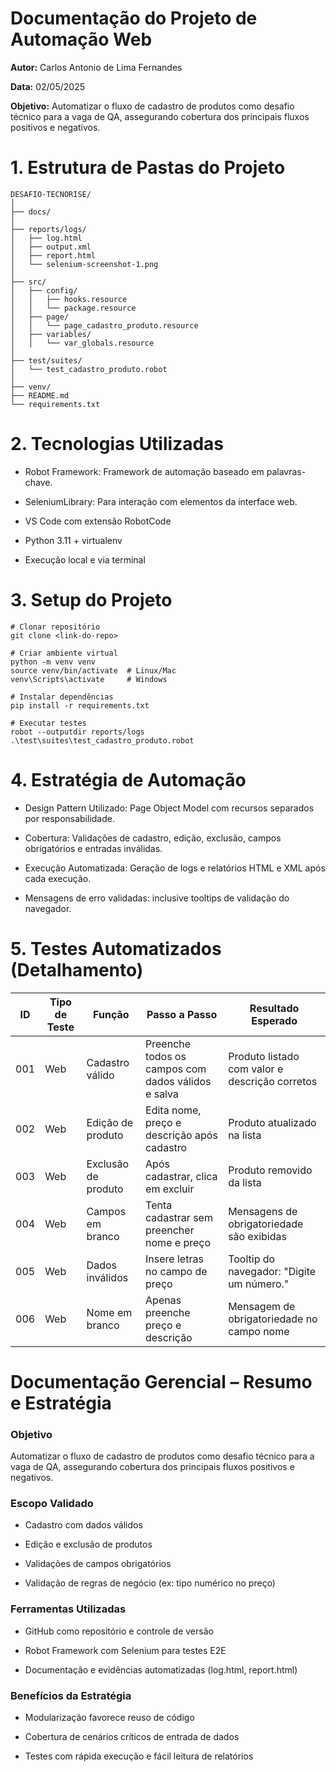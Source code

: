 # Documentação do Projeto de Automação Web

**Autor:** Carlos Antonio de Lima Fernandes

**Data:** 02/05/2025

**Objetivo:** Automatizar o fluxo de cadastro de produtos como desafio técnico para a vaga de QA, assegurando cobertura dos principais fluxos positivos e negativos.


# 1. Estrutura de Pastas do Projeto
``` 
DESAFIO-TECNORISE/
│
├── docs/
│
├── reports/logs/
│   ├── log.html
│   ├── output.xml
│   ├── report.html
│   └── selenium-screenshot-1.png
│
├── src/
│   ├── config/
│   │   ├── hooks.resource
│   │   └── package.resource
│   ├── page/
│   │   └── page_cadastro_produto.resource
│   ├── variables/
│   │   └── var_globals.resource
│
├── test/suites/
│   └── test_cadastro_produto.robot
│
├── venv/
├── README.md
└── requirements.txt
```

# 2. Tecnologias Utilizadas
- Robot Framework: Framework de automação baseado em palavras-chave.

- SeleniumLibrary: Para interação com elementos da interface web.

- VS Code com extensão RobotCode

- Python 3.11 + virtualenv

- Execução local e via terminal

# 3. Setup do Projeto
```
# Clonar repositório
git clone <link-do-repo>

# Criar ambiente virtual
python -m venv venv
source venv/bin/activate  # Linux/Mac
venv\Scripts\activate     # Windows

# Instalar dependências
pip install -r requirements.txt

# Executar testes
robot --outputdir reports/logs .\test\suites\test_cadastro_produto.robot
```

# 4. Estratégia de Automação
- Design Pattern Utilizado: Page Object Model com recursos separados por responsabilidade.

- Cobertura: Validações de cadastro, edição, exclusão, campos obrigatórios e entradas inválidas.

- Execução Automatizada: Geração de logs e relatórios HTML e XML após cada execução.

- Mensagens de erro validadas: inclusive tooltips de validação do navegador.

# 5. Testes Automatizados (Detalhamento)
| ID  | Tipo de Teste | Função            | Passo a Passo                                              | Resultado Esperado                                         |
|-----|----------------|-------------------|-------------------------------------------------------------|-------------------------------------------------------------|
| 001 | Web            | Cadastro válido    | Preenche todos os campos com dados válidos e salva         | Produto listado com valor e descrição corretos              |
| 002 | Web            | Edição de produto  | Edita nome, preço e descrição após cadastro                | Produto atualizado na lista                                 |
| 003 | Web            | Exclusão de produto| Após cadastrar, clica em excluir                            | Produto removido da lista                                   |
| 004 | Web            | Campos em branco   | Tenta cadastrar sem preencher nome e preço                  | Mensagens de obrigatoriedade são exibidas                   |
| 005 | Web            | Dados inválidos    | Insere letras no campo de preço                             | Tooltip do navegador: "Digite um número."                   |
| 006 | Web            | Nome em branco     | Apenas preenche preço e descrição                           | Mensagem de obrigatoriedade no campo nome                   |


# Documentação Gerencial – Resumo e Estratégia
### Objetivo
Automatizar o fluxo de cadastro de produtos como desafio técnico para a vaga de QA, assegurando cobertura dos principais fluxos positivos e negativos.

### Escopo Validado

- Cadastro com dados válidos

- Edição e exclusão de produtos

- Validações de campos obrigatórios

- Validação de regras de negócio (ex: tipo numérico no preço)

### Ferramentas Utilizadas

- GitHub como repositório e controle de versão

- Robot Framework com Selenium para testes E2E

- Documentação e evidências automatizadas (log.html, report.html)

### Benefícios da Estratégia

- Modularização favorece reuso de código

- Cobertura de cenários críticos de entrada de dados

- Testes com rápida execução e fácil leitura de relatórios